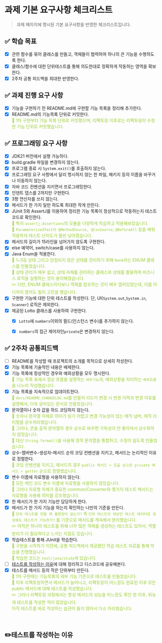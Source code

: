# 과제 기본 요구사항 체크리스트
> 과제 페이지에 명시된 기본 요구사항을 반영한 체크리스트입니다.
## ✅ 학습 목표
- [x]  관련 함수를 묶어 클래스를 만들고, 객체들이 협력하여 하나의 큰 기능을 수행하도록 한다.
- [x]  클래스/함수에 대한 단위테스트를 통해 의도한대로 정확하게 작동하는 영역을 확보한다.
- [x]  2주차 공통 피드백을 최대한 반영한다.

## ✅ 과제 진행 요구 사항
- [x]  기능을 구현하기 전 README.md에 구현할 기능 목록을 정리해 추가한다.
- [x]  README.md의 기능목록 단위로 커밋한다.
  <br><span style="color:yellowgreen">🔎 1차 구현부터 기능 목록 단위로 커밋했으며, 리팩토링 이후로는 리팩토링이 수정한 기능 단위로 커밋했습니다.</span>

## ✅ 프로그래밍 요구 사항

- [x]  JDK21 버전에서 실행 가능하다.
- [x]  build.gradle 파일을 변경하지 않는다.
- [x]  프로그램 종료 시 `System.exit()`를 호출하지 않는다.
- [x]  프로그래밍 요구 사항에서 달리 명시하지 않는 한 파일, 패키지 등의 이름을 바꾸거나 이동하지 않는다.
- [x]  자바 코드 컨벤션을 지키면서 프로그래밍한다.
- [x]  인덴트 뎁스를 2까지만 구현한다.
- [x]  3항 연산자를 쓰지 않는다.
- [x]  메서드가 한 가지 일만 하도록 최대한 작게 만든다.
- [x]  JUnit 5와 AssertJ를 이용하여 정리한 기능 목록이 정상적으로 작동하는지 테스트 코드로 확인한다.
  <br><span style="color:yellowgreen">🔎 특히 `assertj.Assertions`의 모듈을 다양하게 학습하고 적용해보았습니다.</span>
  <br><span style="color:yellowgreen">🔎 `ParameterizedTest의 @MethodSource, @CsvSource`, `@BeforeAll` 등을 배워 적용하자 테스트 난이도가 훨씬 낮아졌습니다.</span>
- [x]  메서드의 길이가 15라인을 넘어가지 않도록 구현한다.
- [x]  else 예약어, switch/case를 사용하지 않는다.
- [x]  Java Enum을 적용한다.
  <br><span style="color:yellowgreen">🔎 1~5등 상태 그리고 당첨되지 않은 상태를 관리하기 위해 `Rank`라는 ENUM 클래스를 만들었습니다.</span>
  <br><span style="color:yellowgreen">🔎 상태 관리가 매우 쉽고, 상태 자체를 관리하는 클래스와 상태를 활용하여 비즈니스 로직을 실행하는 것이 용이해졌습니다.</span>
  <br><span style="color:yellowgreen">✏️ 다만, ENUM 클래스이다보니 객체를 참조하는 것이 매우 열려있었는데, 이를 어디까지 열어도 될지 고민을 했습니다.</span>
- [x]  구현한 기능에 대한 단위 테스트를 작성한다. 단, UI(`System.out`,`System.in`, `Scanner`) 로직은 제외한다.
- [x]  제공된 Lotto 클래스를 사용하여 구현한다.
    - [x]  `Lotto`에 `numbers`이외의 필드(인스턴스 변수)를 추가하지 않는다.
    - [x]  `numbers`의 접근 제어자인`private`은 변경하지 않는다.


## ✅ 2주차 공통피드백

- [ ]  README를 작성할 때 프로젝트의 소개를 목적으로 상세히 작성한다.
- [x]  기능 목록에 기술적인 내용은 배제한다.
- [x]  기능 목록에 정상적인 경우와 예외상황을 모두 명시한다.
  <br><span style="color:yellowgreen">🔎 기능 목록 표에서 정상 흐름을 설명하는 `세부기능`과, 예외상황을 처리하는 `예외흐름`을 나누어 작성했습니다.</span>
- [x]  기능 목록을 지속적으로 업데이트한다.
  <br><span style="color:yellowgreen">🔎 `docs/README_CHANGELOG.md`를 만들어 리드미 변경 시 변경 이력과 변경 이유를 설명해서, 더욱 살아있는 문서로 만들었습니다.</span>
- [x]  문자열이나 숫자 값을 하드 코딩하지 않는다.
  <br><span style="color:yellowgreen">🔎 숫자나 문자열 자체로 의미가 읽기 어렵고 변경 가능성이 있는 매직 넘버, 매직 리터럴을 상수처리했습니다.</span>
  <br><span style="color:yellowgreen">🔎 그러나, 콘솔 출력 문자열의 경우 상수로 바꾸면 가독성이 안 좋아져서 상수화하지 않았습니다.</span>
  <br><span style="color:yellowgreen">🔎 대신 `String.format()`을 사용해 정적 문자열을 통합하고, 수정이 쉽도록 만들었습니다.</span>
- [x]  상수-멤버변수-생성자-메서드 순의 코딩 컨벤션을 지키고, 메서드는 논리적인 이유로 정렬한다.
  <br><span style="color:yellowgreen">🔎 코딩 컨벤션을 지키고, 메서드의 경우 `public 메서드 > 호출 순으로 private 메서드 > getter` 순으로 정렬했습니다.</span>
- [x]  변수 이름에 자료형을 사용하지 않는다.
  <br><span style="color:yellowgreen">🔎 모든 메인 코드 변수 이름에 자료형을 사용하지 않았습니다.</span>
  <br><span style="color:yellowgreen">🔎 그러나 자료형 자체가 중요한 common/Converter와 몇가지 테스트 메서드는 자료형을 사용해 의미를 강조했습니다.</span>
- [x]  한 메서드가 한 가지 기능만 담당하게 한다.
- [x]  메서드가 한 가지 기능을 하는지 확인하는 나만의 기준을 만든다.
  <br><span style="color:yellowgreen">🔎 `단위 테스트를 만들 때 불편함이 없는가?` 즉 `단위 테스트의 대상만 테스트 데이터로 생성해도 테스트가 가능한가?` 를 기준으로 메서드를 계속해서 분리했습니다.</span>
  <br><span style="color:yellowgreen">✏️ 아직은 하나의 테스트를 위해 너무 많은 객체를 생성하는 테스트도 있어서, 역할 분리가 더 필요하다고 느끼는 지점도 있습니다.</span>
- [x]  학습테스트를 통해 JUnit을 학습한다.
  <br><span style="color:yellowgreen">🔎 구현을 시작하기 이전에, 공통 피드백에서 제공됐던 학습 테스트 자료를 통해 학습을 진행했습니다.</span>
  <br><span style="color:yellowgreen">🔎 학습한 코드는 `test/java/study`에 있습니다.</span>
- [ ]  [테스트를 작성하는 이유](#테스트를-작성하는-이유)에 대해 정리하고 디스코드에 공유해본다.
- [x]  테스트를 메서드 등의 작은 단위부터 만든다.
  <br><span style="color:yellowgreen">🔎 1차 구현때는 기능목록의 세부 기능 기준으로 테스트를 만들었습니다.</span>
  <br><span style="color:yellowgreen">🔎 이후 리팩토링하면서 메서드가 늘어나고, 리팩토링이 어느정도 완료된 이후 모든 public 메서드에 대해 테스트를 작성했습니다.</span>
  <br><span style="color:yellowgreen">✏️ 그러나 리팩토링 과정에서는 항상 메서드의 성능을 어느정도 확인 한 이후, 뒤늦게 테스트를 작성한 적이 많았습니다.
<br>아직 테스트를 바로 작성하는 습관이 들지 않아서 다소 아쉬웠습니다.</span>

<br>

## ✏️테스트를 작성하는 이유

